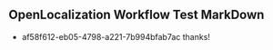 ## OpenLocalization Workflow Test MarkDown
* af58f612-eb05-4798-a221-7b994bfab7ac thanks!

<!--HONumber=Aug16_HO2-->


